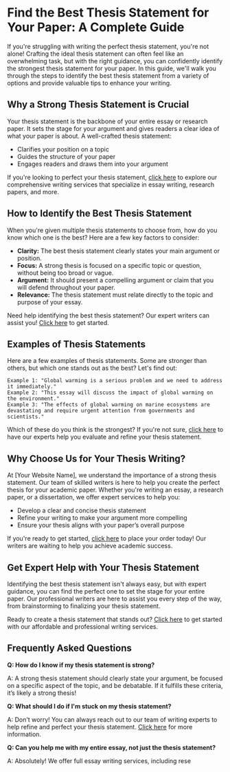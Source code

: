# Find the Best Thesis Statement for Your Paper: A Complete Guide

If you're struggling with writing the perfect thesis statement, you're not alone! Crafting the ideal thesis statement can often feel like an overwhelming task, but with the right guidance, you can confidently identify the strongest thesis statement for your paper. In this guide, we'll walk you through the steps to identify the best thesis statement from a variety of options and provide valuable tips to enhance your writing.

## Why a Strong Thesis Statement is Crucial

Your thesis statement is the backbone of your entire essay or research paper. It sets the stage for your argument and gives readers a clear idea of what your paper is about. A well-crafted thesis statement:

- Clarifies your position on a topic
- Guides the structure of your paper
- Engages readers and draws them into your argument

If you're looking to perfect your thesis statement, [click here](https://tinyurl.com/topessay?keyword=identify+the+best+thesis+statement+given+the+statements+below) to explore our comprehensive writing services that specialize in essay writing, research papers, and more.

## How to Identify the Best Thesis Statement

When you're given multiple thesis statements to choose from, how do you know which one is the best? Here are a few key factors to consider:

- **Clarity:** The best thesis statement clearly states your main argument or position.
- **Focus:** A strong thesis is focused on a specific topic or question, without being too broad or vague.
- **Argument:** It should present a compelling argument or claim that you will defend throughout your paper.
- **Relevance:** The thesis statement must relate directly to the topic and purpose of your essay.

Need help identifying the best thesis statement? Our expert writers can assist you! [Click here](https://tinyurl.com/topessay?keyword=identify+the+best+thesis+statement+given+the+statements+below) to get started.

## Examples of Thesis Statements

Here are a few examples of thesis statements. Some are stronger than others, but which one stands out as the best? Let's find out:

    Example 1: "Global warming is a serious problem and we need to address it immediately."
    Example 2: "This essay will discuss the impact of global warming on the environment."
    Example 3: "The effects of global warming on marine ecosystems are devastating and require urgent attention from governments and scientists."

Which of these do you think is the strongest? If you're not sure, [click here](https://tinyurl.com/topessay?keyword=identify+the+best+thesis+statement+given+the+statements+below) to have our experts help you evaluate and refine your thesis statement.

## Why Choose Us for Your Thesis Writing?

At [Your Website Name], we understand the importance of a strong thesis statement. Our team of skilled writers is here to help you create the perfect thesis for your academic paper. Whether you're writing an essay, a research paper, or a dissertation, we offer expert services to help you:

- Develop a clear and concise thesis statement
- Refine your writing to make your argument more compelling
- Ensure your thesis aligns with your paper’s overall purpose

If you're ready to get started, [click here](https://tinyurl.com/topessay?keyword=identify+the+best+thesis+statement+given+the+statements+below) to place your order today! Our writers are waiting to help you achieve academic success.

## Get Expert Help with Your Thesis Statement

Identifying the best thesis statement isn't always easy, but with expert guidance, you can find the perfect one to set the stage for your entire paper. Our professional writers are here to assist you every step of the way, from brainstorming to finalizing your thesis statement.

Ready to create a thesis statement that stands out? [Click here](https://tinyurl.com/topessay?keyword=identify+the+best+thesis+statement+given+the+statements+below) to get started with our affordable and professional writing services.

## Frequently Asked Questions

**Q: How do I know if my thesis statement is strong?**

A: A strong thesis statement should clearly state your argument, be focused on a specific aspect of the topic, and be debatable. If it fulfills these criteria, it’s likely a strong thesis!

**Q: What should I do if I'm stuck on my thesis statement?**

A: Don't worry! You can always reach out to our team of writing experts to help refine and perfect your thesis statement. [Click here](https://tinyurl.com/topessay?keyword=identify+the+best+thesis+statement+given+the+statements+below) for more information.

**Q: Can you help me with my entire essay, not just the thesis statement?**

A: Absolutely! We offer full essay writing services, including rese
